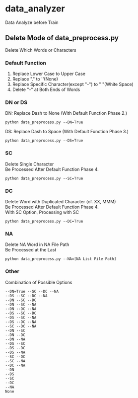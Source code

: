 # data_analyzer
Data Analyze before Train

## Delete Mode of data_preprocess.py
Delete Which Words or Characters

### Default Function
1. Replace Lower Case to Upper Case
2. Replace "." to ''(None)
3. Replace Specific Character(except "-") to " "(White Space)
4. Delete "-" at Both Ends of Words

### DN or DS
DN: Replace Dash to None (With Default Function Phase 2.)
```commandline
python data_preprocess.py --DN=True
```
DS: Replace Dash to Space (With Default Function Phase 3.)
```commandline
python data_preprocess.py --DS=True
```

### SC
Delete Single Character\
Be Processed After Default Function Phase 4.
```commandline
python data_preprocess.py --SC=True
```

### DC
Delete Word with Duplicated Character (cf. XX, MMM)\
Be Processed After Default Function Phase 4.\
With SC Option, Processing with SC
```commandline
python data_preprocess.py --DC=True
```

### NA
Delete NA Word in NA File Path\
Be Processed at the Last
```commandline
python data_preprocess.py --NA=[NA List File Path]
```

### Other
Combination of Possible Options
```commandline
--DN=True --SC --DC --NA
--DS --SC --DC --NA
--DN --SC --DC
--DN --SC --NA
--DN --DC --NA
--DS --SC --DC
--DS --SC --NA
--DS --DC --NA
--SC --DC --NA
--DN --SC
--DN --DC
--DN --NA
--DS --SC
--DS --DC
--DS --NA
--SC --DC
--SC --NA
--DC --NA
--DN
--DS
--SC
--DC
--NA
None
```